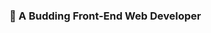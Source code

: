 <!-- [![SVG Banners](https://svg-banners.vercel.app/api?type=luminance&text1=Brandon%20Lopes&width=800&height=400)](https://github.com/Akshay090/svg-banners) -->

### 🌱 A Budding Front-End Web Developer
